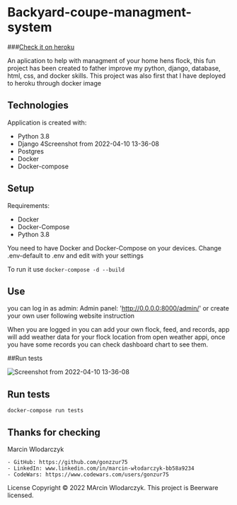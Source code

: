 # Backyard-coupe-managment-system

###[Check it on heroku]( https://obscure-sands-56196.herokuapp.com/flocks/)


An aplication to help with managment of your home hens flock, this fun project has been 
created to father improve my python, django, database, html, css, and docker skills. 
This project was also first that I have deployed to heroku through docker image

## Technologies
Application is created with:

* Python 3.8
* Django 4Screenshot from 2022-04-10 13-36-08
* Postgres
* Docker
* Docker-compose
 
## Setup
Requirements:
- Docker
- Docker-Compose
- Python 3.8

You need to have Docker and Docker-Compose on your devices.
Change .env-default to .env and edit with your settings

To run it use 
```docker-compose -d --build```
## Use
you can log in as admin:
Admin panel: 'http://0.0.0.0:8000/admin/'
or create your own user following website instruction

When you are logged in you can add your own flock, feed, and records, 
app will add weather data for your flock location from open weather appi,
once you have some records you can check dashboard chart to see them.




##Run tests

![Screenshot from 2022-04-10 13-36-08](https://user-images.githubusercontent.com/90859229/162616294-3ef3caca-3748-4245-ba60-318443c43d89.png)

## Run tests

```docker-compose run tests```

## Thanks for checking
Marcin Wlodarczyk
    
    - GitHub: https://github.com/gonzzur75
    - LinkedIn: www.linkedin.com/in/marcin-włodarczyk-bb58a9234
    - CodeWars: https://www.codewars.com/users/gonzur75

License
Copyright © 2022 MArcin Wlodarczyk.
This project is Beerware licensed.


